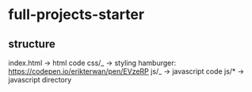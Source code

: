 # full-projects-starter

## structure

index.html -> html code
css/_ -> styling hamburger: https://codepen.io/erikterwan/pen/EVzeRP
js/_ -> javascript code
js/\* -> javascript directory
